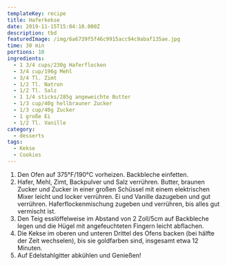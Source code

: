 ```yaml
---
templateKey: recipe
title: Haferkekse
date: 2019-11-15T15:04:10.000Z
description: tbd
featuredImage: /img/6a6739f5f46c9915acc94c9abaf135ae.jpg
time: 30 min
portions: 10
ingredients:
  - 1 3/4 cups/230g Haferflocken
  - 3/4 cup/196g Mehl
  - 3/4 Tl. Zimt
  - 1/2 Tl. Natron
  - 1/2 Tl. Salz
  - 1 1/4 sticks/285g angeweichte Butter
  - 1/3 cup/40g hellbrauner Zucker
  - 1/3 cup/40g Zucker
  - 1 große Ei
  - 1/2 Tl. Vanille
category:
  - desserts
tags:
  - Kekse
  - Cookies
---
```

1. Den Ofen auf 375°F/190°C vorheizen. Backbleche einfetten. 
2. Hafer, Mehl, Zimt, Backpulver und Salz verrühren. Butter, braunen Zucker und Zucker in einer großen Schüssel mit einem elektrischen Mixer leicht und locker verrühren. Ei und Vanille dazugeben und gut verrühren. Haferflockenmischung zugeben und verrühren, bis alles gut vermischt ist. 
3. Den Teig esslöffelweise im Abstand von 2 Zoll/5cm auf Backbleche legen und die Hügel mit angefeuchteten Fingern leicht abflachen. 
4. Die Kekse im oberen und unteren Drittel des Ofens backen (bei hälfte der Zeit wechselen), bis sie goldfarben sind, insgesamt etwa 12 Minuten. 
5. Auf Edelstahlgitter abkühlen und Genießen!
